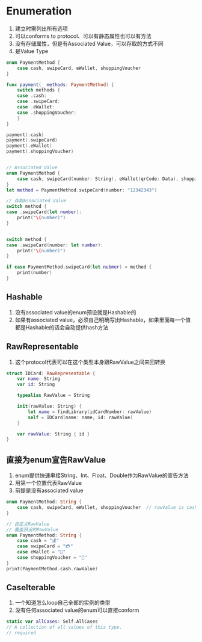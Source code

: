 # Enumeration
1. 建立时需列出所有选项
2. 可以conforms to protocol、可以有静态属性也可以有方法
3. 没有存储属性，但是有Associated Value，可以存取的方式不同
4. 是Value Type
```swift
enum PaymentMethod {
    case cash, swipeCard, eWallet, shoppingVoucher
}

func payment(_ methods: PaymentMethod) {
    switch methods {
    case .cash:
    case .swipeCard:
    case .eWallet:
    case .shoppingVoucher:
    }
}

payment(.cash)
payment(.swipeCard)
payment(.eWallet)
payment(.shoppingVoucher)


// Associated Value
enum PaymentMethod {
    case cash, swipeCard(number: String), eWallet(qrCode: Data), shoppingVoucher(number: String)
}
let method = PaymentMethod.swipeCard(number: "12342343")

// 存取Associated Value
switch method {
case .swipeCard(let number):
    print("\(number)")
}


switch method {
case .swipeCard(number: let number):
    print("\(number)")    
}

if case PaymentMethod.swipeCard(let nubmer) = method {
    print(number)
}
```

## Hashable
1. 没有associated value的enum预设就是Hashable的
2. 如果有associated value，必须自己明确写出Hashable，如果里面每一个值都是Hashable的话会自动提供hash方法

## RawRepresentable
1. 这个protocol代表可以在这个类型本身跟RawValue之间来回转换
```swift
struct IDCard: RawRepresentable {
    var name: String
    var id: String

    typealias RawValue = String

    init(rawValue: String) {
        let name = findLibrary(idCardNumber: rawValue)
        self = IDCard(name: name, id: rawValue)
    }

    var rawValue: String { id }
}
```
## 直接为enum宣告RawValue
1. enum提供快速串接String、Int、Float、Double作为RawValue的宣告方法
2. 用第一个位置代表RawValue
3. 前提是没有associated value
```swift
enum PaymentMethod: String {
    case cash, swipeCard, eWallet, shoppingVoucher  // rawValue is cash ....
}

// 自定义RawValue
// 覆盖预设的RawValue
enum PaymentMethod: String {
    case cash = "💰"
    case swipeCard = "💳"
    case eWallet = "👾"
    case shoppingVoucher = "🗾"
}
print(PaymentMethod.cash.rawValue)
```
## CaseIterable
1. 一个知道怎么loop自己全部的实例的类型
2. 没有任何associated value的enum可以直接conform
```swift
static var allCases: Self.AllCases
// A collection of all values of this type.
// required
```
